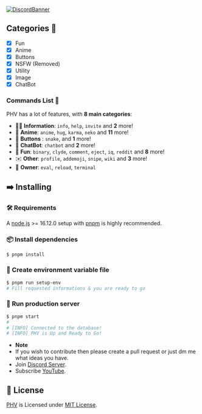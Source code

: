 [![DiscordBanner](https://invidget.switchblade.xyz/RWSEj6JrjJ)](https://discord.gg/cJkkCtMV99)

## Categories 📑
- [x] Fun
- [x] Anime
- [x] Buttons
- [x] NSFW (Removed)
- [x] Utility
- [X] Image
- [X] ChatBot

### Commands List 💫 

PHV has a lot of features, with **8 main categories**:

*   👩‍💼 **Information**: `info`, `help`, `invite` and **2** more! 
*   🚓 **Anime**: `anime`, `hug`, `karma`, `neko` and **11** more! 
*   🔲 **Buttons** : `snake`,  and **1** more!
*   🤖 **ChatBot**: `chatbot` and **2** more! 
*   👻 **Fun**: `binary`, `clyde`, `comment`, `eject`, `iq`, `reddit` and **8** more!
*   ✉️ **Other**: `profile`, `addemoji`, `snipe`, `wiki` and **3** more!
*   👑 **Owner**: `eval`, `reload`, `terminal`


## ➡️ Installing

### 🛠️ Requirements

A [node.js](https://nodejs.org) >= 16.12.0 setup with [pnpm](https://pnpm.io) is highly recommended.

### 📦 Install dependencies

```bash
$ pnpm install
```

### 🔑 Create environment variable file

```bash
$ pnpm run setup-env
# Fill requested informations & you are ready to go
```

### 🏃 Run production server

```bash
$ pnpm start
#
# [INFO] Connected to the database!
# [INFO] PHV is Up and Ready to Go!
```
* **Note**
* If you wish to contribute then please create a pull request or just dm me what ideas you have.
* Join [Discord Server](https://discord.gg/UV22V6fEAv).
* Subscribe [YouTube](https://www.youtube.com/channel/UCGTbFucVXPA9OBTUPZj-TzQ).


## 📄 License

[PHV](#) is Licensed under [MIT License](./LICENSE).

